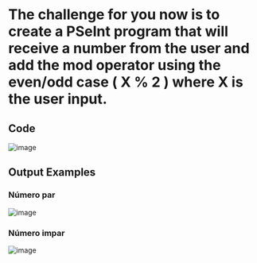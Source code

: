 # The challenge for you now is to create a PSeInt program that will receive a number from the user and add the mod operator using the even/odd case ( X % 2 ) where X is the user input.

## Code

![image](https://user-images.githubusercontent.com/98846377/204933196-30277e0c-8679-426f-b591-152b7b68b068.png)

## Output Examples

### Número par
![image](https://user-images.githubusercontent.com/98846377/204933248-396e3914-3bc0-4cbb-a21e-01c0582cc961.png)

### Número impar
![image](https://user-images.githubusercontent.com/98846377/204933307-fff0bdfc-f3db-4278-8b07-690275092cc2.png)
